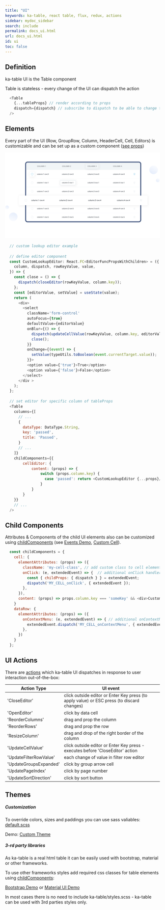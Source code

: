 ```yaml
---
title: "UI"
keywords: ka-table, react table, flux, redux, actions
sidebar: mydoc_sidebar
search: include
permalink: docs_ui.html
url: docs_ui.html
id: ui
toc: false
---
```


## Definition
ka-table UI is the Table component

Table is stateless - every change of the UI can dispatch the action
```js
  <Table
    {...tableProps} // render according to props
    dispatch={dispatch} // subscribe to dispatch to be able to change tableProps
  />
```

## Elements

Every part of the UI (Row, GroupRow, Column, HeaderCell, Cell, Editors) is customizable and can be set up as a custom component ([see props](./docs_props.html))

![Pattern](./images/customisation.svg)

```js
  // custom lookup editor example

  // define editor component
  const CustomLookupEditor: React.FC<EditorFuncPropsWithChildren> = ({
    column, dispatch, rowKeyValue, value,
  }) => {
    const close = () => {
      dispatch(closeEditor(rowKeyValue, column.key));
    };
    const [editorValue, setValue] = useState(value);
    return (
      <div>
        <select
          className='form-control'
          autoFocus={true}
          defaultValue={editorValue}
          onBlur={() => {
            dispatch(updateCellValue(rowKeyValue, column.key, editorValue));
            close();
          }}
          onChange={(event) => {
            setValue(typeUtils.toBoolean(event.currentTarget.value));
          }}>
          <option value={'true'}>True</option>
          <option value={'false'}>False</option>
        </select>
      </div >
    );
  };

  // set editor for specific column of tableProps
  <Table
    columns={[
      // ...
      {
        dataType: DataType.String,
        key: 'passed',
        title: 'Passed',
      }
      // ...
    ]}
    childComponents={{
        cellEditor: {
            content: (props) => {
                switch (props.column.key) {
                  case 'passed': return <CustomLookupEditor {...props}/>;
                }
            }
        }
    }}
    // ...
  />
```


## Child Components
Attributes & Components of the child UI elements also can be customized using [childComponents](./docs_props.html#childcomponents) (see [Events Demo](https://komarovalexander.github.io/ka-table/#/events), [Custom Cell](https://komarovalexander.github.io/ka-table/#/custom-cell)).

```js
  const childComponents = {
    cell: {
      elementAttributes: (props) => ({
        className: 'my-cell-class', // add custom class to cell element
        onClick: (e, extendedEvent) => {  // additional onClick handler for cell
          const { childProps: { dispatch } } = extendedEvent;
          dispatch('MY_CELL_onClick', { extendedEvent });
        },
      }),
      content: (props) => props.column.key === 'someKey' && <div>Custom Content</div>; // default in case nothing is returned
    }
    dataRow: {
      elementAttributes: (props) => ({
        onContextMenu: (e, extendedEvent) => { // additional onContextMenu handler for dataRow
          extendedEvent.dispatch('MY_CELL_onContextMenu', { extendedEvent });
        },
      })
    }
  };
```

## UI Actions
There are [actions](./docs_action.html) which ka-table UI dispatches in response to user interaction out-of-the-box:

| Action Type | UI event |
| --- | --- |
| 'CloseEditor' | click outside editor or Enter Key press (to apply value) or ESC press (to discard changes) |
| 'OpenEditor' | click by data cell |
| 'ReorderColumns' | drag and prop the column |
| 'ReorderRows' | drag and prop the row |
| 'ResizeColumn' | drag and drop of the right border of the column |
| 'UpdateCellValue' | click outside editor or Enter Key press - executes before 'CloseEditor' action |
| 'UpdateFilterRowValue' | each change of value in filter row editor |
| 'UpdateGroupsExpanded' | click by group arrow cell |
| 'UpdatePageIndex' | click by page number |
| 'UpdateSortDirection' | click by sort button |

## Themes
##### Customization
To override colors, sizes and paddings you can use sass valiables: [default.scss](https://github.com/komarovalexander/ka-table/blob/master/src/lib/static/themes/default.scss)

Demo: [Custom Theme](https://komarovalexander.github.io/ka-table/#/custom-theme)

##### 3-rd party libraries
As ka-table is a real html table it can be easily used with bootstrap, material or other frameworks.

To use other frameworks styles add required css classes for table elements using [childComponents](#child-components):

[Bootstrap Demo](https://komarovalexander.github.io/ka-table/#/bootstrap)
or
[Material UI Demo](https://komarovalexander.github.io/ka-table/#/material)

In most cases there is no need to include ka-table/styles.scss - ka-table can be used with 3rd parties styles only.